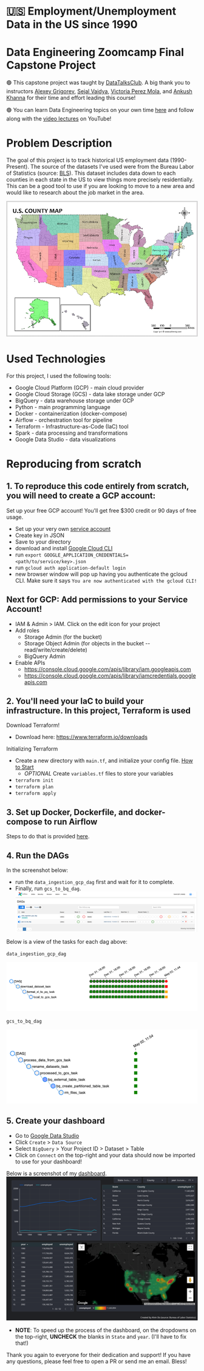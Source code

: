 # 🇺🇸  Employment/Unemployment Data in the US since 1990

# Data Engineering Zoomcamp Final Capstone Project
🟢 This capstone project was taught by [DataTalksClub](https://datatalks.club/). A big thank you to instructors [Alexey Grigorev](https://www.linkedin.com/in/agrigorev/), [Sejal Vaidya](https://www.linkedin.com/in/vaidyasejal/), [Victoria Perez Mola](https://www.linkedin.com/in/victoriaperezmola/), and [Ankush Khanna](https://www.linkedin.com/in/ankushkhanna2/) for their time and effort leading this course!

🟢 You can learn Data Engineering topics on your own time [here](https://github.com/DataTalksClub/data-engineering-zoomcamp) and follow along with the [video lectures](https://www.youtube.com/playlist?list=PL3MmuxUbc_hJed7dXYoJw8DoCuVHhGEQb) on YouTube!

# Problem Description
The goal of this project is to track historical US employment data (1990-Present). The source of the datasets I've used were from the Bureau Labor of Statistics (source: [BLS](https://www.bls.gov/lau/)). This dataset includes data down to each counties in each state in the US to view things more precisely residentially. This can be a good tool to use if you are looking to move to a new area and would like to research about the job market in the area.

![alt text](./img/usa-county-map1000x760.jpeg)

# Used Technologies
For this project, I used the following tools:
* Google Cloud Platform (GCP) - main cloud provider
* Google Cloud Storage (GCS) - data lake storage under GCP
* BigQuery - data warehouse storage under GCP
* Python - main programming language
* Docker - containerization (docker-compose)
* Airflow - orchestration tool for pipeline
* Terraform - Infrastructure-as-Code (IaC) tool
* Spark - data processing and transformations
* Google Data Studio - data visualizations

# Reproducing from scratch
## 1. To reproduce this code entirely from scratch, you will need to create a GCP account:
Set up your free GCP account! You'll get free $300 credit or 90 days of free usage.
* Set up your  very own [service account](https://cloud.google.com/)
* Create key in JSON
* Save to your directory
* download and install [Google Cloud CLI](https://cloud.google.com/sdk/docs/install)
* run `export GOOGLE_APPLICATION_CREDENTIALS=<path/to/service/key>.json`
* run `gcloud auth application-default login`
* new browser window will pop up having you authenticate the gcloud CLI. Make sure it says `You are now authenticated with the gcloud CLI!`

## Next for GCP: Add permissions to your Service Account!
* IAM & Admin > IAM. Click on the edit icon for your project
* Add roles
    * Storage Admin (for the bucket)
    * Storage Object Admin (for objects in the bucket -- read/write/create/delete)
    * BigQuery Admin
* Enable APIs
    * https://console.cloud.google.com/apis/library/iam.googleapis.com
    * https://console.cloud.google.com/apis/library/iamcredentials.googleapis.com

## 2. You'll need your IaC to build your infrastructure. In this project, Terraform is used
Download Terraform!
* Download here: https://www.terraform.io/downloads

Initializing Terraform
* Create a new directory with `main.tf`, and initialize your config file. [How to Start](https://learn.hashicorp.com/tutorials/terraform/google-cloud-platform-build?in=terraform/gcp-get-started)
    * *OPTIONAL* Create `variables.tf` files to store your variables
* `terraform init`
* `terraform plan`
* `terraform apply`

## 3. Set up Docker, Dockerfile, and docker-compose to run Airflow
Steps to do that is provided [here](https://github.com/DataTalksClub/data-engineering-zoomcamp/tree/main/week_2_data_ingestion/airflow).

## 4. Run the DAGs
In the screenshot below:
* run the `data_ingestion_gcp_dag` first and wait for it to complete. 
* Finally, run `gcs_to_bq_dag`.
![alt text](./img/airflow.png)

Below is a view of the tasks for each dag above:

`data_ingestion_gcp_dag`

![alt text](./img/dag1.png)

`gcs_to_bq_dag`

![alt text](./img/dag2.png)
## 5. Create your dashboard
* Go to [Google Data Studio](https://datastudio.google.com) 
* Click `Create` > `Data Source`
* Select `BigQuery` > Your Project ID > Dataset > Table
* Click on `Connect` on the top-right and your data should now be imported to use for your dashboard!

Below is a screenshot of my [dashboard](https://datastudio.google.com/reporting/086e2c44-85a5-4ce8-b8ee-98be102a0b6c).
![alt text](./img/dashboard.png)
* **NOTE**: To speed up the process of the dashboard, on the dropdowns on the top-right, **UNCHECK** the blanks in `State` and `year`. (I'll have to fix that!)

Thank you again to everyone for their dedication and support! If you have any questions, please feel free to open a PR or send me an email. Bless!